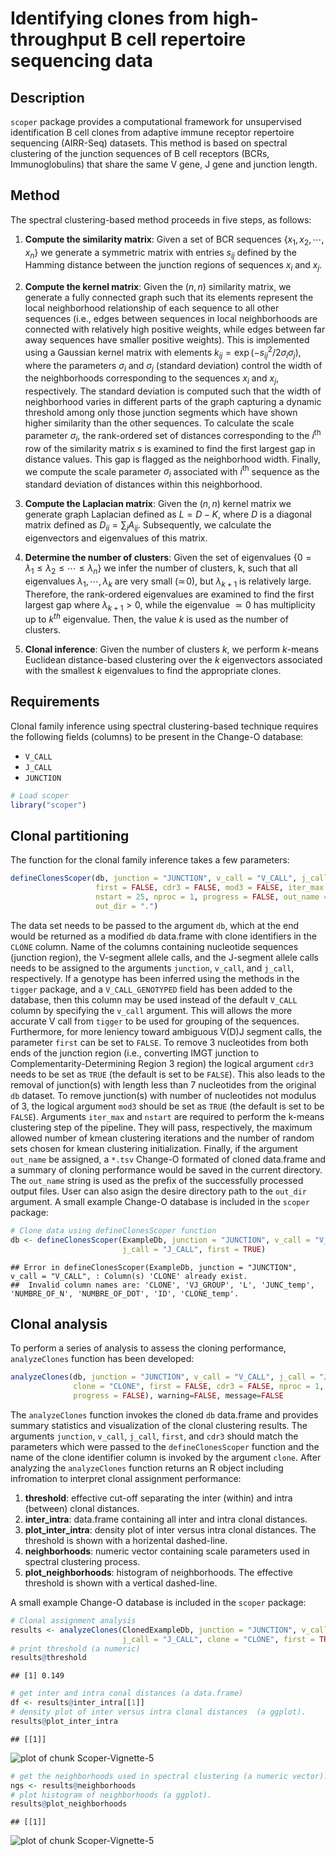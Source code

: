 # Identifying clones from high-throughput B cell repertoire sequencing data

## Description

`scoper` package provides a computational framework for unsupervised identification B cell
clones from adaptive immune receptor repertoire sequencing (AIRR-Seq)
datasets. This method is based on spectral clustering of the junction
sequences of B cell receptors (BCRs, Immunoglobulins) that share the same
V gene, J gene and junction length.

## Method

The spectral clustering-based method proceeds in five steps, as follows:

1. __Compute the similarity matrix__: Given a set of BCR sequences $\{x_1, x_2, \cdots, x_n\}$ 
we generate a symmetric matrix with entries $s_{ij}$ defined by the Hamming distance 
between the junction regions of sequences $x_i$ and $x_j$.

2. __Compute the kernel matrix__: Given the $(n,n)$ similarity matrix, we
generate a fully connected graph such that its elements represent the local
neighborhood relationship of each sequence to all other sequences (i.e., edges
between sequences in local neighborhoods are connected with relatively high
positive weights, while edges between far away sequences have smaller positive
weights). This is implemented using a Gaussian kernel matrix with elements
$k_{ij} = \exp(-s^2_{ij}/2\sigma_i \sigma_j)$, where the parameters $\sigma_i$
and $\sigma_j$ (standard deviation) control the width of the neighborhoods
corresponding to the sequences $x_i$ and $x_j$, respectively. The standard
deviation is computed such that the width of neighborhood varies in different
parts of the graph capturing a dynamic threshold among only those junction
segments which have shown higher similarity than the other sequences. To
calculate the scale parameter $\sigma_i$, the rank-ordered set of distances
corresponding to the $i^\textrm{th}$ row of the similarity matrix $s$
is examined to find the first largest gap in distance values. This gap is
flagged as the neighborhood width. Finally, we compute the scale parameter
$\sigma_i$ associated with $i^\textrm{th}$ sequence as the standard deviation
of distances within this neighborhood.

3. __Compute the Laplacian matrix__: Given the $(n,n)$
kernel matrix we generate graph Laplacian defined as $L=D-K$,
where $D$ is a diagonal matrix defined as $D_{ii}=\sum_j A_{ij}$. 
Subsequently, we calculate the eigenvectors and eigenvalues of this matrix. 

4. __Determine the number of clusters__: Given the set of eigenvalues
$\{0=\lambda_1\le \lambda_2\le \cdots\le \lambda_n\}$ we infer the number
of clusters, k, such that all eigenvalues $\lambda_1, \cdots, \lambda_k$ are
very small ($\simeq\!0$), but $\lambda_{k+1}$ is relatively large. Therefore,
the rank-ordered eigenvalues are examined to find the first largest gap
where $\lambda_{k+1}>0$, while the eigenvalue $\simeq0$ has multiplicity up
to $k^{th}$ eigenvalue. Then, the value $k$ is used as the number of clusters.

5. __Clonal inference__: Given the number of clusters $k$, we perform $k$-means
Euclidean distance-based clustering over the $k$ eigenvectors associated
with the smallest $k$ eigenvalues to find the appropriate clones.

## Requirements

Clonal family inference using spectral clustering-based technique 
requires the following fields (columns) to be present in the Change-O database: 

* `V_CALL`
* `J_CALL`
* `JUNCTION`


```r
# Load scoper
library("scoper")
```

## Clonal partitioning

The function for the clonal family inference takes a few parameters:


```r
defineClonesScoper(db, junction = "JUNCTION", v_call = "V_CALL", j_call = "J_CALL", 
                   first = FALSE, cdr3 = FALSE, mod3 = FALSE, iter_max = 1000, 
                   nstart = 25, nproc = 1, progress = FALSE, out_name = NULL, 
                   out_dir = ".")
```

The data set needs to be passed to the argument `db`, which at the end would be
returned as a modified `db` data.frame with clone identifiers in the `CLONE`
column. Name of the columns containing nucleotide sequences (junction region), the V-segment
allele calls, and the J-segment allele calls needs to be assigned to the arguments
`junction`, `v_call`, and `j_call`, respectively. If a genotype has been
inferred using the methods in the `tigger` package, and a `V_CALL_GENOTYPED`
field has been added to the database, then this column may be used instead
of the default `V_CALL` column by specifying the `v_call` argument. This
will allows the more accurate V call from `tigger` to be used for grouping
of the sequences. Furthermore, for more leniency toward ambiguous V(D)J
segment calls, the parameter `first` can be set to `FALSE`. To remove $3$
nucleotides from both ends of the junction region (i.e., converting IMGT
junction to Complementarity-Determining Region $3$ region) the logical argument
`cdr3` needs to be set as `TRUE` (the default is set to be `FALSE`). This also
leads to the removal of junction(s) with length less than $7$ nucleotides from
the original `db` dataset. To remove junction(s) with number of nucleotides not
modulus of $3$, the logical argument `mod3` should be set as `TRUE` (the default
is set to be `FALSE`). Arguments `iter_max` and `nstart` are required
to perform the k-means clustering step of the pipeline. They will pass,
respectively, the maximum allowed number of kmean clustering iterations and
the number of random sets chosen for kmean clustering initialization. Finally,
if the argument `out_name` be assigned, a `*.tsv` Change-O formated of cloned
data.frame and a summary of cloning performance would be saved in the current
directory. The `out_name` string is used as the prefix of the successfully
processed output files. User can also asign the desire directory path to the
`out_dir` argument. A small example Change-O database is included in the `scoper` package:


```r
# Clone data using defineClonesScoper function
db <- defineClonesScoper(ExampleDb, junction = "JUNCTION", v_call = "V_CALL",
                         j_call = "J_CALL", first = TRUE)
```

```
## Error in defineClonesScoper(ExampleDb, junction = "JUNCTION", v_call = "V_CALL", : Column(s) 'CLONE' already exist.
##  Invalid column names are: 'CLONE', 'VJ_GROUP', 'L', 'JUNC_temp', 'NUMBRE_OF_N', 'NUMBRE_OF_DOT', 'ID', 'CLONE_temp'.
```

## Clonal analysis

To perform a series of analysis to assess the cloning performance, `analyzeClones` function 
has been developed:


```r
analyzeClones(db, junction = "JUNCTION", v_call = "V_CALL", j_call = "J_CALL", 
              clone = "CLONE", first = FALSE, cdr3 = FALSE, nproc = 1, 
              progress = FALSE), warning=FALSE, message=FALSE
```

The `analyzeClones` function invokes the cloned `db` data.frame and 
provides summary statistics and visualization of the
clonal clustering results. The arguments `junction`, `v_call`, `j_call`,
`first`, and `cdr3` should match the parameters which were passed to the
`defineClonesScoper` function and the name of the clone identifier column is
invoked by the argument `clone`. After analyzing the `analyzeClones` function 
returns an R object including infromation to interpret clonal assignment performance:

1. __threshold__: effective cut-off separating the inter (within) and intra (between) clonal distances.
2. __inter_intra__: data.frame containing all inter and intra clonal distances.
3. __plot_inter_intra__: density plot of inter versus intra clonal distances. The threshold is shown with a horizental dashed-line.
4. __neighborhoods__: numeric vector containing scale parameters used in spectral clustering process.
5. __plot_neighborhoods__: histogram of neighborhoods. The effective threshold is shown with a vertical dashed-line.

A small example Change-O database is included in the `scoper` package:
 

```r
# Clonal assignment analysis
results <- analyzeClones(ClonedExampleDb, junction = "JUNCTION", v_call = "V_CALL",
                         j_call = "J_CALL", clone = "CLONE", first = TRUE)
# print threshold (a numeric)
results@threshold
```

```
## [1] 0.149
```

```r
# get inter and intra conal distances (a data.frame)
df <- results@inter_intra[[1]]
# density plot of inter versus intra clonal distances  (a ggplot).
results@plot_inter_intra
```

```
## [[1]]
```

![plot of chunk Scoper-Vignette-5](figure/Scoper-Vignette-5-1.png)

```r
# get the neighborhoods used in spectral clustering (a numeric vector).
ngs <- results@neighborhoods
# plot histogram of neighborhoods (a ggplot).
results@plot_neighborhoods
```

```
## [[1]]
```

![plot of chunk Scoper-Vignette-5](figure/Scoper-Vignette-5-2.png)

